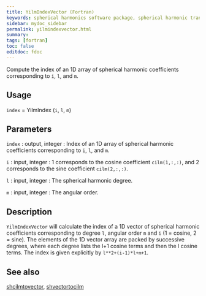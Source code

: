```yaml
---
title: YilmIndexVector (Fortran)
keywords: spherical harmonics software package, spherical harmonic transform, legendre functions, multitaper spectral analysis, fortran, Python, gravity, magnetic field
sidebar: mydoc_sidebar
permalink: yilmindexvector.html
summary:
tags: [fortran]
toc: false
editdoc: fdoc
---
```


Compute the index of an 1D array of spherical harmonic coefficients corresponding to `i`, `l`, and `m`.

## Usage

`index` = YilmIndex (`i`, `l`, `m`)

## Parameters

`index` : output, integer 
:   Index of an 1D array of spherical harmonic coefficients corresponding to `i`, `l`, and `m`.

`i` : input, integer
:   1 corresponds to the cosine coefficient `cilm(1,:,:)`, and 2 corresponds to the sine coefficient `cilm(2,:,:)`.

`l` : input, integer
:   The spherical harmonic degree.

`m` : input, integer
:   The angular order.

## Description

`YilmIndexVector` will calculate the index of a 1D vector of spherical harmonic coefficients corresponding to degree `l`, angular order `m` and `i` (1 = cosine, 2 = sine). The elements of the 1D vector array are packed by successive degrees, where each degree lists the l+1 cosine terms and then the l cosine terms. The index is given explicitly by `l**2+(i-1)*l+m+1`.

## See also

[shcilmtovector](shcilmtovector.html), [shvectortocilm](shvectortocilm.html)
